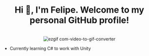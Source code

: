 <h1 align="center">Hi 👋, I'm Felipe. Welcome to my personal GitHub profile!</h1>

<br>

<div align="center">
  <img src="https://github.com/melipefelgaco/melipefelgaco/assets/28074722/601cdbb8-e8fb-412e-ae4a-f506f750fa41" alt="ezgif com-video-to-gif-converter" />
</div>



- Currently learning C# to work with Unity






